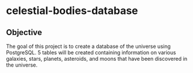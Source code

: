 # celestial-bodies-database

## Objective
The goal of this project is to create a database of the universe using PostgreSQL.  5 tables will be created containing information on various galaxies, stars, planets, asteroids, and moons that have been discovered in the universe.
